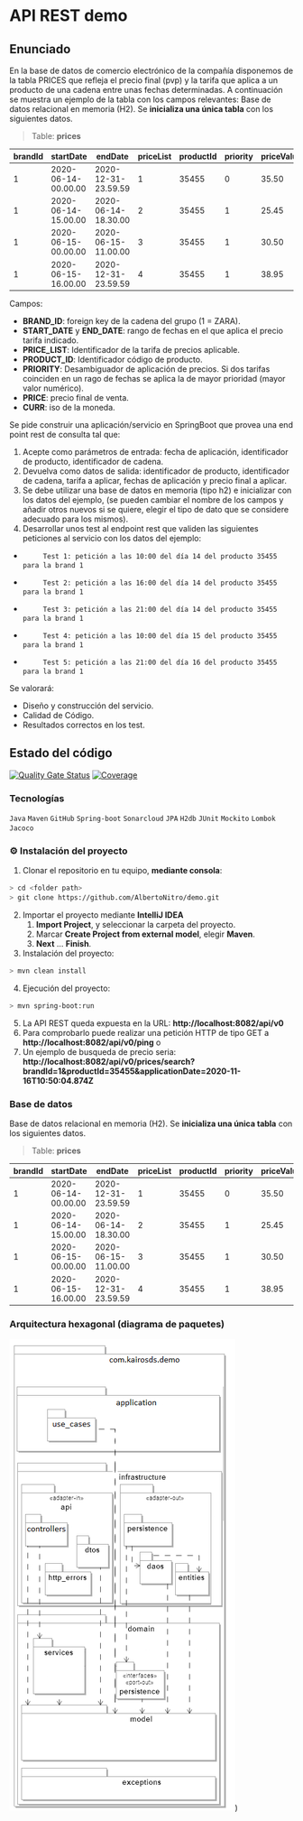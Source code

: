 # API REST demo

## Enunciado
En la base de datos de comercio electrónico de la compañía disponemos de la tabla PRICES que refleja el precio final (pvp) y la tarifa que aplica a un producto de una cadena entre unas fechas determinadas. A continuación se muestra un ejemplo de la tabla con los campos relevantes:
Base de datos relacional en memoria (H2). Se **inicializa una única tabla** con los siguientes datos.
> Table: **prices**

| **brandId** | **startDate**       | **endDate**         | **priceList** | **productId** | **priority** | **priceValue** | **currency** |
|-------------|---------------------|---------------------|---------------|---------------|--------------|----------------|--------------|
| 1           | 2020-06-14-00.00.00 | 2020-12-31-23.59.59 | 1             | 35455         | 0            | 35.50          | EUR          |
| 1           | 2020-06-14-15.00.00 | 2020-06-14-18.30.00 | 2             | 35455         | 1            | 25.45          | EUR          |
| 1           | 2020-06-15-00.00.00 | 2020-06-15-11.00.00 | 3             | 35455         | 1            | 30.50          | EUR          |
| 1           | 2020-06-15-16.00.00 | 2020-12-31-23.59.59 | 4             | 35455         | 1            | 38.95          | EUR          |

Campos:
* **BRAND_ID**: foreign key de la cadena del grupo (1 = ZARA).
* **START_DATE** y **END_DATE**: rango de fechas en el que aplica el precio tarifa indicado.
* **PRICE_LIST**: Identificador de la tarifa de precios aplicable.
* **PRODUCT_ID**: Identificador código de producto.
* **PRIORITY**: Desambiguador de aplicación de precios. Si dos tarifas coinciden en un rago de fechas se aplica la de mayor prioridad (mayor valor numérico).
* **PRICE**: precio final de venta.
* **CURR**: iso de la moneda.

Se pide construir una aplicación/servicio en SpringBoot que provea una end point rest de consulta  tal que:

1. Acepte como parámetros de entrada: fecha de aplicación, identificador de producto, identificador de cadena.
2. Devuelva como datos de salida: identificador de producto, identificador de cadena, tarifa a aplicar, fechas de aplicación y precio final a aplicar.
3. Se debe utilizar una base de datos en memoria (tipo h2) e inicializar con los datos del ejemplo, (se pueden cambiar el nombre de los campos y añadir otros nuevos si se quiere, elegir el tipo de dato que se considere adecuado para los mismos).
4. Desarrollar unos test al endpoint rest que  validen las siguientes peticiones al servicio con los datos del ejemplo:

-          Test 1: petición a las 10:00 del día 14 del producto 35455   para la brand 1
-          Test 2: petición a las 16:00 del día 14 del producto 35455   para la brand 1
-          Test 3: petición a las 21:00 del día 14 del producto 35455   para la brand 1
-          Test 4: petición a las 10:00 del día 15 del producto 35455   para la brand 1
-          Test 5: petición a las 21:00 del día 16 del producto 35455   para la brand 1

Se valorará:
* Diseño y construcción del servicio.
* Calidad de Código.
* Resultados correctos en los test.

## Estado del código
[![Quality Gate Status](https://sonarcloud.io/api/project_badges/measure?project=AlbertoNitro_demo&metric=alert_status)](https://sonarcloud.io/summary/new_code?id=AlbertoNitro_demo)
[![Coverage](https://sonarcloud.io/api/project_badges/measure?project=AlbertoNitro_demo&metric=coverage)](https://sonarcloud.io/summary/new_code?id=AlbertoNitro_demo)


### Tecnologías
`Java` `Maven` `GitHub` `Spring-boot` `Sonarcloud` `JPA` `H2db` `JUnit` `Mockito` `Lombok` `Jacoco`


### :gear: Instalación del proyecto
1. Clonar el repositorio en tu equipo, **mediante consola**:
```sh
> cd <folder path>
> git clone https://github.com/AlbertoNitro/demo.git
```
2. Importar el proyecto mediante **IntelliJ IDEA**
    1. **Import Project**, y seleccionar la carpeta del proyecto.
    2. Marcar **Create Project from external model**, elegir **Maven**.
    3. **Next** … **Finish**.
3. Instalación del proyecto:
```sh
> mvn clean install 
```
4. Ejecución del proyecto:
```sh
> mvn spring-boot:run 
```
5. La API REST queda expuesta en la URL: **http://localhost:8082/api/v0**
6. Para comprobarlo puede realizar una petición HTTP de tipo GET a **http://localhost:8082/api/v0/ping** o 
7. Un ejemplo de busqueda de precio seria: **http://localhost:8082/api/v0/prices/search?brandId=1&productId=35455&applicationDate=2020-11-16T10:50:04.874Z**


### Base de datos
Base de datos relacional en memoria (H2). Se **inicializa una única tabla** con los siguientes datos.
> Table: **prices**

| **brandId** | **startDate**       | **endDate**         | **priceList** | **productId** | **priority** | **priceValue** | **currency** |
|-------------|---------------------|---------------------|---------------|---------------|--------------|----------------|--------------|
| 1           | 2020-06-14-00.00.00 | 2020-12-31-23.59.59 | 1             | 35455         | 0            | 35.50          | EUR          |
| 1           | 2020-06-14-15.00.00 | 2020-06-14-18.30.00 | 2             | 35455         | 1            | 25.45          | EUR          |
| 1           | 2020-06-15-00.00.00 | 2020-06-15-11.00.00 | 3             | 35455         | 1            | 30.50          | EUR          |
| 1           | 2020-06-15-16.00.00 | 2020-12-31-23.59.59 | 4             | 35455         | 1            | 38.95          | EUR          |


### Arquitectura hexagonal (diagrama de paquetes)
![Arquitectura hexagonal - Diagrama de paquetes](docs/diagrama-de-paquetes.png))


